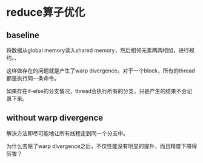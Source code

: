 # reduce算子优化

## baseline

将数据从global memory读入shared memory，然后相邻元素两两相加，进行规约。、

这样做存在的问题就是产生了warp divergence。对于一个block，所有的thread都是执行同一条命令。

如果存在if-else的分支情况，thread会执行所有的分支，只是产生的结果不会记录下来。

## without warp divergence

解决方法即尽可能地让所有线程走到同一个分支中。

为什么去除了warp divergence之后，不仅性能没有明显的提升，而且精度下降得厉害？
